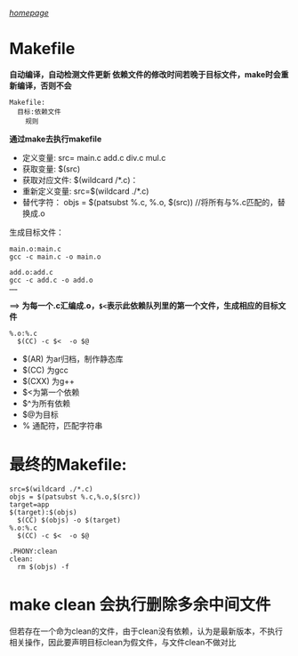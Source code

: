 _[homepage](../index.md)_

# Makefile
**自动编译，自动检测文件更新
依赖文件的修改时间若晚于目标文件，make时会重新编译，否则不会**
```
Makefile:
  目标:依赖文件
    规则
```

**通过make去执行makefile**

- 定义变量:       src= main.c add.c div.c mul.c
- 获取变量:       $(src)
- 获取对应文件:   $(wildcard /*.c)：
- 重新定义变量:   src=$(wildcard ./*.c)
- 替代字符：      objs = $(patsubst %.c, %.o, $(src)) //将所有与%.c匹配的，替换成.o

生成目标文件：
```
main.o:main.c
gcc -c main.c -o main.o

add.o:add.c
gcc -c add.c -o add.o
……
```
==>
**为每一个.c汇编成.o，`$<`表示此依赖队列里的第一个文件，生成相应的目标文件**
```
%.o:%.c
  $(CC) -c $<  -o $@
```

  - $(AR) 为ar归档，制作静态库
  - $(CC) 为gcc
  - $(CXX) 为g++
  - $<为第一个依赖
  - $^为所有依赖
  - $@为目标
  - % 通配符，匹配字符串

# 最终的Makefile:
```
src=$(wildcard ./*.c)
objs = $(patsubst %.c,%.o,$(src))
target=app
$(target):$(objs)
  $(CC) $(objs) -o $(target)
%.o:%.c
  $(CC) -c $<  -o $@

.PHONY:clean
clean:
  rm $(objs) -f
```
#  make clean 会执行删除多余中间文件
但若存在一个命为clean的文件，由于clean没有依赖，认为是最新版本，不执行相关操作，因此要声明目标clean为假文件，与文件clean不做对比

